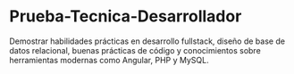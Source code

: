 # Prueba-Tecnica-Desarrollador
Demostrar habilidades prácticas en desarrollo fullstack, diseño de base de datos relacional, buenas prácticas de código y conocimientos sobre herramientas modernas como Angular, PHP y MySQL.
